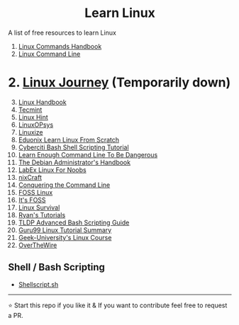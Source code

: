<h1 style="text-align:center">Learn Linux</h1>
A list of free resources to learn Linux

1. [Linux Commands Handbook](https://www.freecodecamp.org/news/the-linux-commands-handbook/)
2. [Linux Command Line](https://lym.readthedocs.io/en/latest/index.html)
# 2. [Linux Journey](https://linuxjourney.com) (Temporarily down)
3. [Linux Handbook](https://linuxhandbook.com)
4. [Tecmint](https://tecmint.com)
5. [Linux Hint](https://linuxhint.com)
6. [LinuxOPsys](https://linuxopsys.com)
7. [Linuxize](https://linuxize.com)
8. [Eduonix Learn Linux From Scratch](https://eduonix.com/courses/system-programming/learn-linux-from-scratch)
9. [Cyberciti Bash Shell Scripting Tutorial](https://bash.cyberciti.biz/guide/Main_Page)
10. [Learn Enough Command Line To Be Dangerous](https://learnenough.com/command-line-tutorial)
11. [The Debian Administrator's Handbook](https://debian-handbook.info)
12. [LabEx Linux For Noobs](https://labex.io/courses/linux-for-noobs)
13. [nixCraft](https://cyberciti.biz)
14. [Conquering the Command Line](https://conqueringthecommandline.com)
15. [FOSS Linux](https://fosslinux.com)
16. [It's FOSS](https://itsfoss.com)
17. [Linux Survival](https://linuxsurvival.com)
18. [Ryan's Tutorials](https://ryanstutorials.net)
19. [TLDP Advanced Bash Scripting Guide](https://tldp.org/LDP/abs/html/)
20. [Guru99 Linux Tutorial Summary](https://guru99.com/unix-linux-tutorial.html)
21. [Geek-University's Linux Course ](https://geek-university.com/what-is-linux/)
22. [OverTheWire](https://overthewire.org/wargames/bandit/)

## Shell / Bash Scripting
- [Shellscript.sh](https://www.shellscript.sh/)
---
⭐️ Start this repo if you like it & If you want to contribute feel free to request a PR.
